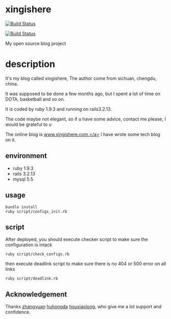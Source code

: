 # xingishere
[![Build Status](https://travis-ci.org/Dogzhou/xingishere.svg)](https://travis-ci.org/Dogzhou/xingishere)

[![Build Status](https://snap-ci.com/Dogzhou/xingishere/branch/master/build_image)](https://snap-ci.com/Dogzhou/xingishere/branch/master)

My open source blog project

# description
It's my blog called xingishere, The author come from sichuan, chengdu, china.

It was supposed to be done a few months ago, but I spent a lot of time on DOTA, basketball and so on.

It is coded by ruby 1.9.3 and running on rails3.2.13. 

The code maybe not elegant, so if u have some advice, contact me please, I would be grateful to u

The online blog is <a href="http://www.xingishere.com" target="_blank">www.xingishere.com.</a> I have wrote some tech blog on it.
## environment
* ruby 1.9.3
* rails 3.2.13
* mysql 5.5

## usage
    bundle install
    ruby script/configs_init.rb

## script
After deployed, you should execute checker script to make sure the configuration is intack

    ruby script/check_configs.rb

then execute deadlink script to make sure there is no 404 or 500 error on all links

    ruby script/deadlink.rb
## Acknowledgement
<p>Thanks <a href="https://github.com/zhangyuan" target="_blank">zhangyuan</a> <a href="https://github.com/huhongda" target="_blank">huhongda</a> <a href="http://sosop.github.io/" target="_blank">houxiaolong</a>, who give me a lot support and confidence.</p>
